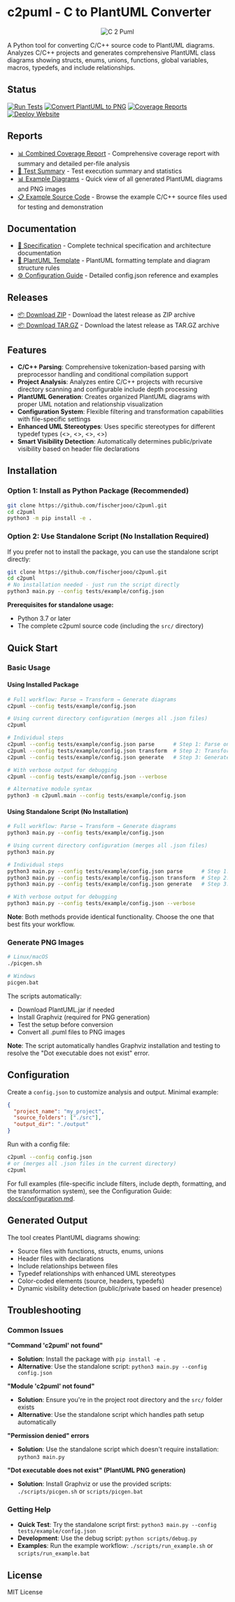 # c2puml - C to PlantUML Converter
<p align="center">
  <img src="docs/c2puml.jpg" alt="C 2 Puml" />
</p>
A Python tool for converting C/C++ source code to PlantUML diagrams. Analyzes C/C++ projects and generates comprehensive PlantUML class diagrams showing structs, enums, unions, functions, global variables, macros, typedefs, and include relationships.

## Status
[![Run Tests](https://github.com/fischerjooo/c2puml/actions/workflows/test.yml/badge.svg)](https://github.com/fischerjooo/c2puml/actions/workflows/test.yml)
[![Convert PlantUML to PNG](https://github.com/fischerjooo/c2puml/actions/workflows/puml2png.yml/badge.svg)](https://github.com/fischerjooo/c2puml/actions/workflows/puml2png.yml)
[![Coverage Reports](https://github.com/fischerjooo/c2puml/actions/workflows/test-coverage.yml/badge.svg)](https://github.com/fischerjooo/c2puml/actions/workflows/test-coverage.yml)
[![Deploy Website](https://github.com/fischerjooo/c2puml/actions/workflows/deploy-website.yml/badge.svg)](https://github.com/fischerjooo/c2puml/actions/workflows/deploy-website.yml)

## Reports

- [📊 Combined Coverage Report](https://fischerjooo.github.io/c2puml/artifacts/coverage/htmlcov/index.html) - Comprehensive coverage report with summary and detailed per-file analysis
- [📝 Test Summary](https://fischerjooo.github.io/c2puml/artifacts/test_reports/test_summary.html) - Test execution summary and statistics
- [📊 Example Diagrams](https://fischerjooo.github.io/c2puml/artifacts/output_example/diagram_index.html) - Quick view of all generated PlantUML diagrams and PNG images
- [📋 Example Source Code](https://github.com/fischerjooo/c2puml/tree/main/tests/example) - Browse the example C/C++ source files used for testing and demonstration

## Documentation

- [📖 Specification](https://github.com/fischerjooo/c2puml/blob/main/docs/specification.md) - Complete technical specification and architecture documentation
- [🎨 PlantUML Template](https://github.com/fischerjooo/c2puml/blob/main/docs/puml_template.md) - PlantUML formatting template and diagram structure rules
- [⚙️ Configuration Guide](https://github.com/fischerjooo/c2puml/blob/main/docs/configuration.md) - Detailed config.json reference and examples

## Releases

- [📦 Download ZIP](https://github.com/fischerjooo/c2puml/archive/refs/heads/release.zip) - Download the latest release as ZIP archive
- [📦 Download TAR.GZ](https://github.com/fischerjooo/c2puml/archive/refs/heads/release.tar.gz) - Download the latest release as TAR.GZ archive

## Features

- **C/C++ Parsing**: Comprehensive tokenization-based parsing with preprocessor handling and conditional compilation support
- **Project Analysis**: Analyzes entire C/C++ projects with recursive directory scanning and configurable include depth processing
- **PlantUML Generation**: Creates organized PlantUML diagrams with proper UML notation and relationship visualization
- **Configuration System**: Flexible filtering and transformation capabilities with file-specific settings
- **Enhanced UML Stereotypes**: Uses specific stereotypes for different typedef types (<<enumeration>>, <<struct>>, <<union>>, <<typedef>>)
- **Smart Visibility Detection**: Automatically determines public/private visibility based on header file declarations

## Installation

### Option 1: Install as Python Package (Recommended)

```bash
git clone https://github.com/fischerjooo/c2puml.git
cd c2puml
python3 -m pip install -e .
```

### Option 2: Use Standalone Script (No Installation Required)

If you prefer not to install the package, you can use the standalone script directly:

```bash
git clone https://github.com/fischerjooo/c2puml.git
cd c2puml
# No installation needed - just run the script directly
python3 main.py --config tests/example/config.json
```

**Prerequisites for standalone usage:**
- Python 3.7 or later
- The complete c2puml source code (including the `src/` directory)

## Quick Start

### Basic Usage

#### Using Installed Package

```bash
# Full workflow: Parse → Transform → Generate diagrams
c2puml --config tests/example/config.json

# Using current directory configuration (merges all .json files)
c2puml

# Individual steps
c2puml --config tests/example/config.json parse      # Step 1: Parse only
c2puml --config tests/example/config.json transform  # Step 2: Transform only
c2puml --config tests/example/config.json generate   # Step 3: Generate only

# With verbose output for debugging
c2puml --config tests/example/config.json --verbose

# Alternative module syntax
python3 -m c2puml.main --config tests/example/config.json
```

#### Using Standalone Script (No Installation)

```bash
# Full workflow: Parse → Transform → Generate diagrams
python3 main.py --config tests/example/config.json

# Using current directory configuration (merges all .json files)
python3 main.py

# Individual steps
python3 main.py --config tests/example/config.json parse      # Step 1: Parse only
python3 main.py --config tests/example/config.json transform  # Step 2: Transform only
python3 main.py --config tests/example/config.json generate   # Step 3: Generate only

# With verbose output for debugging
python3 main.py --config tests/example/config.json --verbose
```

**Note**: Both methods provide identical functionality. Choose the one that best fits your workflow.


### Generate PNG Images

```bash
# Linux/macOS
./picgen.sh

# Windows
picgen.bat
```

The scripts automatically:
- Download PlantUML.jar if needed
- Install Graphviz (required for PNG generation)
- Test the setup before conversion
- Convert all .puml files to PNG images

**Note**: The script automatically handles Graphviz installation and testing to resolve the "Dot executable does not exist" error.

## Configuration

Create a `config.json` to customize analysis and output. Minimal example:

```json
{
  "project_name": "my_project",
  "source_folders": ["./src"],
  "output_dir": "./output"
}
```

Run with a config file:

```bash
c2puml --config config.json
# or (merges all .json files in the current directory)
c2puml
```

For full examples (file-specific include filters, include depth, formatting, and the transformation system), see the Configuration Guide: [docs/configuration.md](docs/configuration.md).

## Generated Output

The tool creates PlantUML diagrams showing:
- Source files with functions, structs, enums, unions
- Header files with declarations
- Include relationships between files
- Typedef relationships with enhanced UML stereotypes
- Color-coded elements (source, headers, typedefs)
- Dynamic visibility detection (public/private based on header presence)

## Troubleshooting

### Common Issues

**"Command 'c2puml' not found"**
- **Solution**: Install the package with `pip install -e .`
- **Alternative**: Use the standalone script: `python3 main.py --config config.json`

**"Module 'c2puml' not found"**
- **Solution**: Ensure you're in the project root directory and the `src/` folder exists
- **Alternative**: Use the standalone script which handles path setup automatically

**"Permission denied" errors**
- **Solution**: Use the standalone script which doesn't require installation: `python3 main.py`

**"Dot executable does not exist" (PlantUML PNG generation)**
- **Solution**: Install Graphviz or use the provided scripts: `./scripts/picgen.sh` or `scripts/picgen.bat`

### Getting Help

- **Quick Test**: Try the standalone script first: `python3 main.py --config tests/example/config.json`
- **Development**: Use the debug script: `python scripts/debug.py`
- **Examples**: Run the example workflow: `./scripts/run_example.sh` or `scripts/run_example.bat`

## License

MIT License
